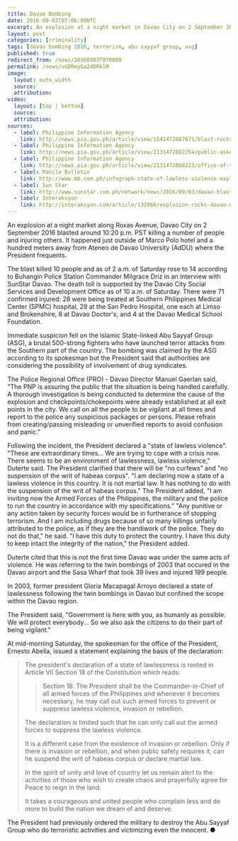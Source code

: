 ```yaml
---
title: Davao Bombing
date: 2016-09-03T07:06:09UTC
excerpt: An explosion at a night market in Davao City on 2 September 2016 around 10:20 p.m. that killed 14 and injured 67 was claimed by the terrorist group Abu Sayyaf but government is conducting a thorough investigation on the matter.
layout: post
categories: [criminality]
tags: [davao bombing 2016, terrorism, abu sayyaf group, asg]
published: true
redirect_from: /news/20160903T070609
permalink: /news/vGDRmyGa24DRKlM
image:
  layout: auto_width
  source: 
  attribution: 
video:
  layout: [top | bottom]
  source: 
  attribution: 
sources:
  - label: Philippine Information Agency
    link: http://news.pia.gov.ph/article/view/1541472887671/blast-rocks-crowded-night-market-14-dead
  - label: Philippine Information Agency
    link: http://news.pia.gov.ph/article/view/2131472882254/public-asked-to-stay-calm-be-vigilant
  - label: Philippine Information Agency
    link: http://news.pia.gov.ph/article/view/2131472868223/office-of-the-presidential-spokesperson-clarifies-the-declaration-of-state-of-lawlessness
  - label: Manila Bulletin
    link: http://www.mb.com.ph/infograph-state-of-lawless-violence-explained/
  - label: Sun Star
    link: http://www.sunstar.com.ph/network/news/2016/09/03/davao-blast-death-toll-rises-14-injured-67-495369
  - label: Interaksyon
    link: http://interaksyon.com/article/132066/explosion-rocks-davao-night-market-casualties-reported
---
```


An explosion at a night market along Roxas Avenue, Davao City on 2 September 2016 blasted around 10:20 p.m. PST killing a number of people and injuring others.
It happened just outside of Marco Polo hotel and a hundred meters away from Ateneo de Davao University (AdDU) where the President frequents.

The blast killed 10 people and as of 2 a.m. of Saturday rose to 14 according to Buhangin Police Station Commander Milgrace Driz in an interview with SunStar Davao.
The death toll is supported by the Davao City Social Services and Development Office as of 10 a.m. of Saturday.
There were 71 confirmed injured: 28 were being treated at Southern Philippines Medical Center (SPMC) hospital, 29 at the San Pedro Hospital, one each at Limso and Brokenshire, 8 at Davao Doctor's, and 4 at the Davao Medical School Foundation.

Immediate suspicion fell on the Islamic State-linked Abu Sayyaf Group (ASG), a brutal 500-strong fighters who have launched terror attacks from the Southern part of the country.
The bombing was claimed by the ASG according to its spokesman but the President said that authorities are considering the possibility of involvement of drug syndicates.

The Police Regional Office (PRO) - Davao Director Manuel Gaerlan said, "The PNP is assuring the public that the situation is being handled carefully. A thorough investigation is being conducted to determine the cause of the explosion and checkpoints/chokepoints were already established at all exit points in the city. We call on all the people to be vigilant at all times and report to the police any suspicious packages or persons. Please refrain from creating/passing misleading or unverified reports to avoid confusion and panic." 

Following the incident, the President declared a "state of lawless violence".
"These are extraordinary times... We are trying to cope with a crisis now. There seems to be an environment of lawlessness, lawless violence," Duterte said.
The President clarified that there will be "no curfews" and "no suspension of the writ of habeas corpus".
"I am declaring now a state of a lawless violence in this country. It is not martial law. It has nothing to do with the suspension of the writ of habeas corpus."
The President added, "I am inviting now the Armed Forces of the Philippines, the military and the police to run the country in accordance with my specifications."
"Any punitive or any action taken by security forces would be in furtherance of stopping terrorism. And I am including drugs because of so many killings unfairly attributed to the police, as if they are the handiwork of the police. They do not do that," he said.
"I have this duty to protect the country. I have this duty to keep intact the integrity of the nation," the President added.

Duterte cited that this is not the first time Davao was under the same acts of violence.
He was referring to the twin bombings of 2003 that occured in the Davao airport and the Sasa Wharf that took 39 lives and injured 199 people.

In 2003, former president Gloria Macapagal Arroyo declared a state of lawlessness following the twin bombings in Davao but confined the scope within the Davao region.

The President said, "Government is here with you, as humanly as possible. We will protect everybody... So we also ask the citizens to do their part of being vigilant."

At mid-morning Saturday, the spokesman for the office of the President, Ernesto Abella, issued a statement explaining the basis of the declaration:

> The president's declaration of a state of lawlessness is rooted in Article VII Section 18 of the Constitution which reads:
>
>> Section 18. The President shall be the Commander-in-Chief of all armed forces of the Philippines and whenever it becomes necessary, he may call out such armed forces to prevent or suppress lawless violence, invasion or rebellion.
>
> The declaration is limited such that he can only call out the armed forces to suppress the lawless violence.
>
> It is a different case from the existence of invasion or rebellion. Only if there is invasion or rebellion, and when public safety requires it, can he suspend the writ of habeas corpus or declare martial law.
> 
> In the spirit of unity and love of country let us remain alert to the activities of those who wish to create chaos and prayerfully agree for Peace to reign in the land.
>
> It takes a courageous and united people who complain less and do more to build the nation we dream of and deserve.

The President had previously ordered the military to destroy the Abu Sayyaf Group who do terroristic activities and victimizing even the innocent.
&#x25cf;


